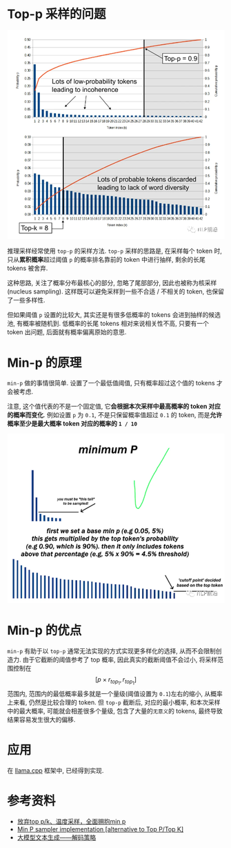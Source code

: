 # Top-p 采样的问题

![](/resources/images/llm/minp-1.png)

推理采样经常使用 `top-p` 的采样方法. `top-p` 采样的思路是, 在采样每个 token 时, 只从**累积概率**超过阈值 `p` 的概率排名靠前的 token 中进行抽样, 剩余的长尾 tokens 被舍弃.

这种思路, 关注了概率分布最核心的部分, 忽略了尾部部分, 因此也被称为核采样(nucleus sampling). 这样既可以避免采样到一些不合适 / 不相关的 token, 也保留了一些多样性.

但如果阈值 `p` 设置的比较大, 其实还是有很多低概率的 tokens 会进到抽样的候选池, 有概率被随机到. 低概率的长尾 tokens 相对来说相关性不高, 只要有一个 token 出问题, 后面就有概率偏离原始的意思.

# Min-p 的原理

`min-p` 做的事情很简单. 设置了一个最低值阈值, 只有概率超过这个值的 tokens 才会被考虑.

注意, 这个值代表的不是一个固定值, 它**会根据本次采样中最高概率的 token 对应的概率而变化**. 例如设置 `p` 为 `0.1`, 不是只保留概率值超过 `0.1` 的 token, 而是**允许概率至少是最大概率 token 对应的概率的 `1 / 10`**

![](/resources/images/llm/minp-2.png)

# Min-p 的优点

`min-p` 有助于以 `top-p` 通常无法实现的方式实现更多样化的选择, 从而不会限制创造力. 由于它截断的阈值参考了 top 概率, 因此真实的截断阈值不会过小, 将采样范围控制在 $$[p \times r_{top_{1}}, r_{top_{1}}]$$ 范围内, 范围内的最低概率最多就是一个量级(阈值设置为 `0.1`)左右的缩小, 从概率上来看, 仍然是比较合理的 token. 但 `top-p` 截断后, 对应的最小概率, 和本次采样中的最大概率, 可能就会相差很多个量级, 包含了大量的`无意义`的 tokens, 最终导致结果容易发生很大的偏移.

# 应用

在 [llama.cpp](https://github.com/ggerganov/llama.cpp/pull/3841) 框架中, 已经得到实现.

# 参考资料

- [放弃top p/k、温度采样，全面拥抱min p](https://mp.weixin.qq.com/s/ILwPmtLGSGDlKH6KbdTSaw)
- [Min P sampler implementation [alternative to Top P/Top K]](https://github.com/ggerganov/llama.cpp/pull/3841)
- [大模型文本生成——解码策略](https://zhuanlan.zhihu.com/p/647813179)
